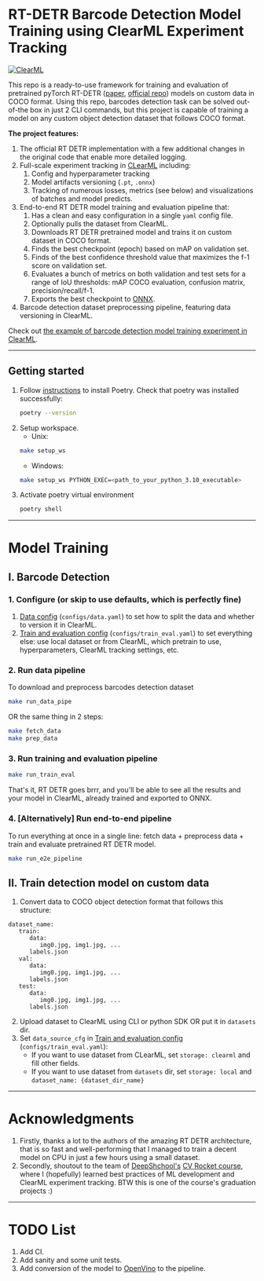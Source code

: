 # RT-DETR Barcode Detection Model Training using ClearML Experiment Tracking

<a href="https://clear.ml/docs/latest/"><img alt="ClearML" src="https://img.shields.io/badge/MLOps-Clear%7CML-%2309173c"></a>

This repo is a ready-to-use framework for training and evaluation of pretrained pyTorch RT-DETR ([paper](https://arxiv.org/abs/2304.08069), [official repo](https://github.com/lyuwenyu/RT-DETR)) models on custom data in COCO format.
Using this repo, barcodes detection task can be solved out-of-the box in just 2 CLI commands, but this project is capable of training a model on any custom object detection dataset that follows COCO format.

**The project features:**

1. The official RT DETR implementation with a few additional changes in the original code that enable more detailed logging.
1. Full-scale experiment tracking in [CLearML](https://clear.ml/) including:
   1. Config and hyperparameter tracking
   1. Model artifacts versioning (`.pt`, `.onnx`)
   1. Tracking of numerous losses, metrics (see below) and visualizations of batches and model predicts.
1. End-to-end RT DETR model training and evaluation pipeline that:
   1. Has a clean and easy configuration in a single `yaml` config file.
   1. Optionally pulls the dataset from ClearML.
   1. Downloads RT DETR pretrained model and trains it on custom dataset in COCO format.
   1. Finds the best checkpoint (epoch) based on mAP on validation set.
   1. Finds of the best confidence threshold value that maximizes the f-1 score on validation set.
   1. Evaluates a bunch of metrics on both validation and test sets for a range of IoU thresholds: mAP COCO evaluation, confusion matrix, precision/recall/f-1.
   1. Exports the best checkpoint to [ONNX](https://onnx.ai/).
1. Barcode detection dataset preprocessing pipeline, featuring data versioning in ClearML.

Check out [the example of barcode detection model training experiment in ClearML](https://app.clear.ml/projects/d64acf44e28d43fb924d0bce24a55d48/experiments/80e0289d086a4dbebce878cb457ce3e2/output/execution).

______________________________________________________________________

## Getting started

1. Follow [instructions](https://github.com/python-poetry/install.python-poetry.org) to install Poetry. Check that poetry was installed successfully:
   ```bash
   poetry --version
   ```
1. Setup workspace.
   - Unix:
   ```bash
   make setup_ws
   ```
   - Windows:
   ```bash
   make setup_ws PYTHON_EXEC=<path_to_your_python_3.10_executable>
   ```
1. Activate poetry virtual environment
   ```bash
   poetry shell
   ```

______________________________________________________________________

# Model Training

## I. Barcode Detection

### 1. Configure (or skip to use defaults, which is perfectly fine)

1. [Data config](configs/data.yaml) (`configs/data.yaml`) to set how to split the data and whether to version it in ClearML.
1. [Train and evaluation config](configs/train_eval.yaml) (`configs/train_eval.yaml`) to set everything else: use local dataset or from ClearML, which pretrain to use, hyperparameters, ClearML tracking settings, etc.

### 2. Run data pipeline

To download and preprocess barcodes detection dataset

```bash
make run_data_pipe
```

OR the same thing in 2 steps:

```bash
make fetch_data
make prep_data
```

### 3. Run training and evaluation pipeline

```bash
make run_train_eval
```

That's it, RT DETR goes brrr, and you'll be able to see all the results and your model in ClearML, already trained and exported to ONNX.

### 4. [Alternatively] Run end-to-end pipeline

To run everything at once in a single line: fetch data + preprocess data + train and evaluate pretrained RT DETR model.

```bash
make run_e2e_pipeline
```

## II. Train detection model on custom data

1. Convert data to COCO object detection format that follows this structure:

```
dataset_name:
   train:
      data:
         img0.jpg, img1.jpg, ...
      labels.json
   val:
      data:
         img0.jpg, img1.jpg, ...
      labels.json
   test:
      data:
         img0.jpg, img1.jpg, ...
      labels.json
```

2. Upload dataset to ClearML using CLI or python SDK OR put it in `datasets` dir.
1. Set `data_source_cfg` in [Train and evaluation config](configs/train_eval.yaml) (`configs/train_eval.yaml`):
   - If you want to use dataset from CLearML, set `storage: clearml` and fill other fields.
   - If you want to use dataset from `datasets` dir, set `storage: local` and `dataset_name: {dataset_dir_name}`

______________________________________________________________________

# Acknowledgments

1. Firstly, thanks a lot to the authors of the amazing RT DETR architecture, that is so fast and well-performing that I managed to train a decent model on CPU in just a few hours using a small dataset.
1. Secondly, shoutout to the team of [DeepShchool's](https://deepschool.ru/) [CV Rocket course](https://deepschool.ru/cvrocket), where I (hopefully) learned best practices of ML development and ClearML experiment tracking. BTW this is one of the course's graduation projects :)

______________________________________________________________________

# TODO List

1. Add CI.
1. Add sanity and some unit tests.
1. Add conversion of the model to [OpenVino](https://docs.openvino.ai/2024/index.html) to the pipeline.
